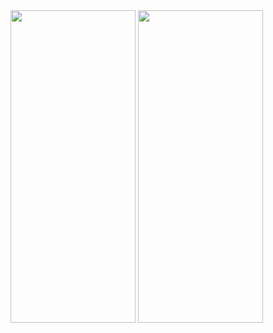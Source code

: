 <img src="https://github.com/Mukund-Vaghasiya13/AppleFrameWork/assets/115715969/6ff56a0b-d5d9-4046-9d28-f1253d6bc7c5" width="200" height="500">

<img src="https://github.com/Mukund-Vaghasiya13/AppleFrameWork/assets/115715969/cf3c8b6b-d5ba-4919-b3a5-16533ce99c5c" width="200" height="500">
